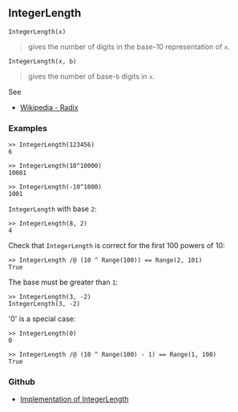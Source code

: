 ## IntegerLength

```
IntegerLength(x)
```

> gives the number of digits in the base-10 representation of `x`.

```
IntegerLength(x, b)
```

> gives the number of base-`b` digits in `x`.

See
* [Wikipedia - Radix](https://en.wikipedia.org/wiki/Radix)

### Examples

```
>> IntegerLength(123456)
6
 
>> IntegerLength(10^10000)
10001
 
>> IntegerLength(-10^1000)
1001
```

`IntegerLength` with base `2`:

```
>> IntegerLength(8, 2)
4
```

Check that `IntegerLength` is correct for the first 100 powers of 10:

```
>> IntegerLength /@ (10 ^ Range(100)) == Range(2, 101)
True
```

The base must be greater than `1`:

```
>> IntegerLength(3, -2)
IntegerLength(3, -2)
```
 
'0' is a special case:

```
>> IntegerLength(0)
0
 
>> IntegerLength /@ (10 ^ Range(100) - 1) == Range(1, 100)
True
```
### Github
* [Implementation of IntegerLength](https://github.com/axkr/symja_android_library/blob/master/symja_android_library/matheclipse-core/src/main/java/org/matheclipse/core/builtin/IntegerFunctions.java#L875) 
